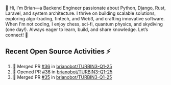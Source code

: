 👋 Hi, I'm Brian—a Backend Engineer passionate about Python, Django, Rust, Laravel, and system architecture. I thrive on building scalable solutions, exploring algo-trading, fintech, and Web3, and crafting innovative software. When I'm not coding, I enjoy chess, sci-fi, quantum physics, and skydiving (one day!). Always eager to learn, build, and share knowledge. Let’s connect! 🚀

## Recent Open Source Activities ⚡️
<!--START_SECTION:activity-->
1. 🎉 Merged PR [#36](https://github.com/brianobot/TURBIN3-Q1-25/pull/36) in [brianobot/TURBIN3-Q1-25](https://github.com/brianobot/TURBIN3-Q1-25)
2. 💪 Opened PR [#36](https://github.com/brianobot/TURBIN3-Q1-25/pull/36) in [brianobot/TURBIN3-Q1-25](https://github.com/brianobot/TURBIN3-Q1-25)
3. 🎉 Merged PR [#35](https://github.com/brianobot/TURBIN3-Q1-25/pull/35) in [brianobot/TURBIN3-Q1-25](https://github.com/brianobot/TURBIN3-Q1-25)
<!--END_SECTION:activity-->

<!--
brianobot/brianobot is a ✨ special ✨ repository because its `README.md` (this file) appears on your GitHub profile.
You can click the Preview link to take a look at your changes.
--->
